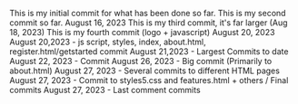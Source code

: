 This is my initial commit for what has been done so far.
This is my second commit so far. August 16, 2023
This is my third commit, it's far larger (Aug 18, 2023)
This is my fourth commit (logo + javascript) August 20, 2023
August 20,2023 - js script, styles, index, about.html, register.html/getstarted commit
August 21,2023 - Largest Commits to date
August 22, 2023 - Commit
August 26, 2023 - Big commit (Primarily to about.html)
August 27, 2023 - Several commits to different HTML pages
August 27, 2023 - Commit to styles5.css and features.html + others / Final commits
August 27, 2023 - Last comment commits

